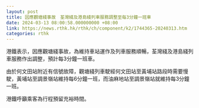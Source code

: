 ```yaml
---
layout: post
title: 因應觀塘綫事故　荃灣綫及港島綫列車服務調整至每3分鐘一班車
date: 2024-03-13 08:00:58.000000000 +08:00
link: https://news.rthk.hk/rthk/ch/component/k2/1744365-20240313.htm
categories: rthk
---
```


港鐵表示，因應觀塘綫事故，為維持車站運作及列車服務順暢，荃灣綫及港島綫列車服務作出調整，預計每3分鐘一班車。

由於何文田站附近有信號故障，觀塘綫列車駛經何文田站至黃埔站路段時需要慢駛，黃埔站至調景嶺站維持每6分鐘一班，而油麻地站至調景嶺站就維持每3分鐘一班。

港鐵呼籲乘客為行程預留充裕時間。
